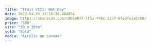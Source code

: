 ```yaml
---
title: "Trail VIII: Wet Day"
date: 2022-04-09 13:18:38.484854
image: https://ucarecdn.com/c0b9e8f7-7f51-44bc-a377-6fe6fe1ab768/
price: "390"
size: "30 x 30cm"
sold: "Sold"
media: "Acrylic on canvas"
---
```


